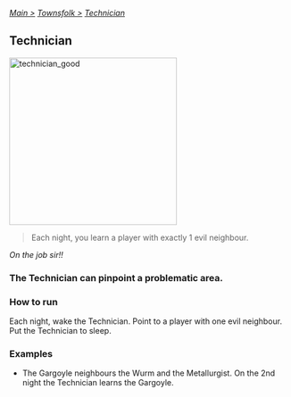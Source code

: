 [*Main >*](https://github.com/PowerofMoll/Mining-Timing---A-fancreation-to-Blood-on-the-Clocktower/blob/main/README.md)
[_Townsfolk >_](https://github.com/PowerofMoll/Mining-Timing---A-fancreation-to-Blood-on-the-Clocktower/blob/main/Townsfolk/README.md)
[_Technician_](https://github.com/PowerofMoll/Mining-Timing---A-fancreation-to-Blood-on-the-Clocktower/blob/main/Townsfolk/Technician/README.md)

## Technician

<img src="https://github.com/user-attachments/assets/cb90fba9-a1ed-43d7-a3f9-593c166de713" alt="technician_good" width="300" height="300">

> Each night, you learn a player with exactly 1 evil neighbour.

*On the job sir!!*

### The Technician can pinpoint a problematic area.

### How to run

Each night, wake the Technician. Point to a player with one evil neighbour. Put the Technician to sleep.

### Examples
- The Gargoyle neighbours the Wurm and the Metallurgist. On the 2nd night the Technician learns the Gargoyle.
